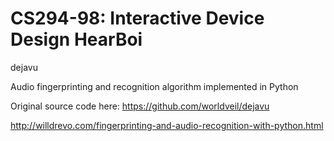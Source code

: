 CS294-98: Interactive Device Design
HearBoi
==========
dejavu

Audio fingerprinting and recognition algorithm implemented in Python

Original source code here: https://github.com/worldveil/dejavu

http://willdrevo.com/fingerprinting-and-audio-recognition-with-python.html
